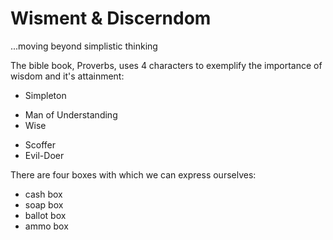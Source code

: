 # Wisment & Discerndom
...moving beyond simplistic thinking

The bible book, Proverbs, uses 4 characters to exemplify the importance of wisdom and it's attainment:
* Simpleton
+ Man of Understanding
+ Wise
- Scoffer
- Evil-Doer

There are four boxes with which we can express ourselves:
- cash box
- soap box
- ballot box
- ammo box

